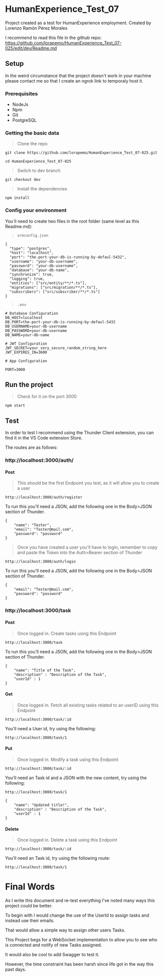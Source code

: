 # HumanExperience_Test_07
Project created as a test for HumanExperience employment. Created by Lorenzo Ramón Pérez Morales

I recommend to read this file in the github repo: https://github.com/lorapemo/HumanExperience_Test_07-025/edit/dev/Readme.md
## Setup
In the weird circumstance that the project doesn't work in your machine please contact me so that I create an ngrok link to temporaly host it.
### Prerequisites
- NodeJs
- Npm
- Git
- PostgreSQL
### Getting the basic data
> Clone the repo

```
git clone https://github.com/lorapemo/HumanExperience_Test_07-025.git
```

```
cd HumanExperience_Test_07-025
```

> Switch to dev branch

```
git checkout dev
```

> Install the dependencies

```
npm install
```

### Config your environment
You´ll need to create two files in the root folder (same level as this Readme.md):
> `ormconfig.json`

```
{
  "type": "postgres",
  "host": "localhost",
  "port": "the-port-your-db-is-running-by-defaul-5432",
  "username": "your-db-username",
  "password": "your-db-username",
  "database": "your-db-name",
  "synchronize": true,
  "logging": true,
  "entities": ["src/entity/**/*.ts"],
  "migrations": ["src/migration/**/*.ts"],
  "subscribers": ["src/subscriber/**/*.ts"]
}
```

> `.env`

```
# Database Configuration
DB_HOST=localhost
DB_PORT=the-port-your-db-is-running-by-defaul-5432
DB_USERNAME=your-db-username
DB_PASSWORD=your-db-username
DB_NAME=your-db-name

# JWT Configuration
JWT_SECRET=your_very_secure_random_string_here
JWT_EXPIRES_IN=3600

# App Configuration

PORT=3000
```
## Run the project
> Check for it on the port 3000
```
npm start
```
## Test
In order to test I recommend using the Thunder Client extension, you can find it in the VS Code extension Store.

The routes are as follows:

### http://localhost:3000/auth/
#### Post
> This should be the first Endpoint you test, as it will allow you to create a user

```
http://localhost:3000/auth/register
```

To run this you'll need a JSON, add the following one in the Body>JSON section of Thunder.

```
{
    "name": "Tester",
    "email": "Tester@mail.com",
    "password": "password"
}
```

> Once you have created a user you'll have to login, remember to copy and paste the Token into the Auth>Bearer section of Thunder

```
http://localhost:3000/auth/login
```

To run this you'll need a JSON, add the following one in the Body>JSON section of Thunder.

```
{
    "email": "Tester@mail.com",
    "password": "password"
}
```

### http://localhost:3000/task

#### Post
> Once logged in.
> Create tasks using this Endpoint

```
http://localhost:3000/task
```

To run this you'll need a JSON, add the following one in the Body>JSON section of Thunder.

```
{
    "name": "Title of the Task",
    "description" : "Description of the Task",
    "userId" : 1
}
```

#### Get
> Once logged in.
> Fetch all existing tasks related to an userID using this Endpoint

```
http://localhost:3000/task/:id
```

You'll need a User id, try using the following:

```
http://localhost:3000/task/1
```

#### Put
> Once logged in.
> Modify a task using this Endpoint

```
http://localhost:3000/task/:id
```

You'll need an Task id and a JSON with the new content, try using the following:

```
http://localhost:3000/task/1
```

```
{
    "name": "Updated title!",
    "description" : "Description of the Task",
    "userId" : 1
}
```

#### Delete
> Once logged in.
> Delete a task using this Endpoint


```
http://localhost:3000/task/:id
```

You'll need an Task id, try using the following route:

```
http://localhost:3000/task/1
```

# Final Words
As I write this document and re-test everything I've noted many ways this project could be better.

To begin with I would change the use of the UserId to assign tasks and instead use their emails.

That would allow a simple way to assign other users Tasks.

This Project begs for a WebSocket implementation to allow you to see who is connected and notify of new Tasks assigned.

It would also be cool to add Swagger to test it.

However, the time constraint has been harsh since life got in the way this past days.

